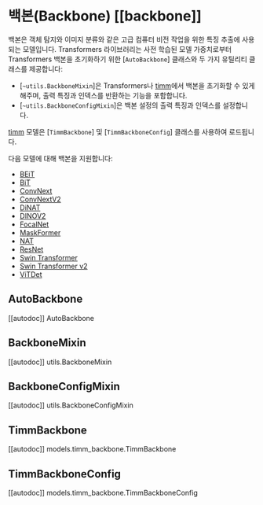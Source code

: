 <!--Copyright 2023 The HuggingFace Team. All rights reserved.

Licensed under the Apache License, Version 2.0 (the "License"); you may not use this file except in compliance with
the License. You may obtain a copy of the License at

http://www.apache.org/licenses/LICENSE-2.0

Unless required by applicable law or agreed to in writing, software distributed under the License is distributed on
an "AS IS" BASIS, WITHOUT WARRANTIES OR CONDITIONS OF ANY KIND, either express or implied. See the License for the
specific language governing permissions and limitations under the License.

⚠️ Note that this file is in Markdown but contain specific syntax for our doc-builder (similar to MDX) that may not be
rendered properly in your Markdown viewer.

-->

# 백본(Backbone) [[backbone]]

백본은 객체 탐지와 이미지 분류와 같은 고급 컴퓨터 비전 작업을 위한 특징 추출에 사용되는 모델입니다. Transformers 라이브러리는 사전 학습된 모델 가중치로부터 Transformers 백본을 초기화하기 위한 [`AutoBackbone`] 클래스와 두 가지 유틸리티 클래스를 제공합니다:

* [`~utils.BackboneMixin`]은 Transformers나 [timm](https://hf.co/docs/timm/index)에서 백본을 초기화할 수 있게 해주며, 출력 특징과 인덱스를 반환하는 기능을 포함합니다.
* [`~utils.BackboneConfigMixin`]은 백본 설정의 출력 특징과 인덱스를 설정합니다.

[timm](https://hf.co/docs/timm/index) 모델은 [`TimmBackbone`] 및 [`TimmBackboneConfig`] 클래스를 사용하여 로드됩니다.

다음 모델에 대해 백본을 지원합니다:

* [BEiT](../model_doc/beit)
* [BiT](../model_doc/bit)
* [ConvNext](../model_doc/convnext)
* [ConvNextV2](../model_doc/convnextv2)
* [DiNAT](../model_doc/dinat)
* [DINOV2](../model_doc/dinov2)
* [FocalNet](../model_doc/focalnet)
* [MaskFormer](../model_doc/maskformer)
* [NAT](../model_doc/nat)
* [ResNet](../model_doc/resnet)
* [Swin Transformer](../model_doc/swin)
* [Swin Transformer v2](../model_doc/swinv2)
* [ViTDet](../model_doc/vitdet)

## AutoBackbone

[[autodoc]] AutoBackbone

## BackboneMixin

[[autodoc]] utils.BackboneMixin

## BackboneConfigMixin

[[autodoc]] utils.BackboneConfigMixin

## TimmBackbone

[[autodoc]] models.timm_backbone.TimmBackbone

## TimmBackboneConfig

[[autodoc]] models.timm_backbone.TimmBackboneConfig
